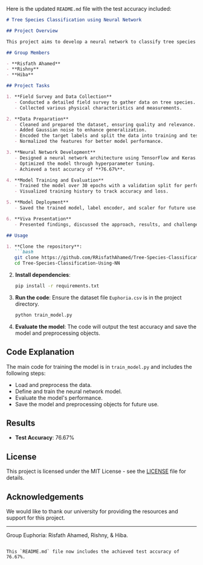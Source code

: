 Here is the updated `README.md` file with the test accuracy included:

```markdown
# Tree Species Classification using Neural Network

## Project Overview

This project aims to develop a neural network to classify tree species found in our university garden. The goal is to distinguish between visually similar species using data collected from the field.

## Group Members

- **Risfath Ahamed**
- **Rishny**
- **Hiba**

## Project Tasks

1. **Field Survey and Data Collection**
   - Conducted a detailed field survey to gather data on tree species.
   - Collected various physical characteristics and measurements.

2. **Data Preparation**
   - Cleaned and prepared the dataset, ensuring quality and relevance.
   - Added Gaussian noise to enhance generalization.
   - Encoded the target labels and split the data into training and testing sets.
   - Normalized the features for better model performance.

3. **Neural Network Development**
   - Designed a neural network architecture using TensorFlow and Keras.
   - Optimized the model through hyperparameter tuning.
   - Achieved a test accuracy of **76.67%**.

4. **Model Training and Evaluation**
   - Trained the model over 30 epochs with a validation split for performance monitoring.
   - Visualized training history to track accuracy and loss.

5. **Model Deployment**
   - Saved the trained model, label encoder, and scaler for future use.

6. **Viva Presentation**
   - Presented findings, discussed the approach, results, and challenges faced.

## Usage

1. **Clone the repository**:
   ```bash
   git clone https://github.com/RRisfathAhamed/Tree-Species-Classification-Using-NN.git
   cd Tree-Species-Classification-Using-NN
   ```

2. **Install dependencies**:
   ```bash
   pip install -r requirements.txt
   ```

3. **Run the code**:
   Ensure the dataset file `Euphoria.csv` is in the project directory.

   ```python
   python train_model.py
   ```

4. **Evaluate the model**:
   The code will output the test accuracy and save the model and preprocessing objects.

## Code Explanation

The main code for training the model is in `train_model.py` and includes the following steps:
- Load and preprocess the data.
- Define and train the neural network model.
- Evaluate the model's performance.
- Save the model and preprocessing objects for future use.

## Results

- **Test Accuracy**: 76.67%

## License

This project is licensed under the MIT License - see the [LICENSE](LICENSE) file for details.

## Acknowledgements

We would like to thank our university for providing the resources and support for this project.

---

Group Euphoria: Risfath Ahamed, Rishny, & Hiba.
```

This `README.md` file now includes the achieved test accuracy of 76.67%.
